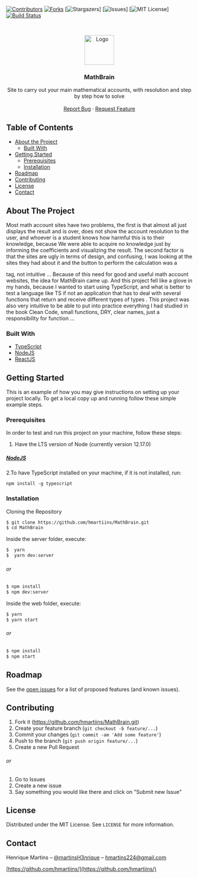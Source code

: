 [![Contributors][contributors-shield]][contributors-url]
[![Forks][forks-shield]][forks-url]
[![Stargazers][stars-shield]]
[![Issues][issues-shield]]
[![MIT License][license-shield]]
[![Build Status][travis-image]][travis-url]

<br />
<p align="center">
  <a href="https://github.com/othneildrew/Best-README-Template">
    <img src="images/logo.png" alt="Logo" width="80" height="80">
  </a>

  <h3 align="center">MathBrain</h3>

  <p align="center">
    Site to carry out your main mathematical accounts, with resolution and step by step how to solve
    <br />
    <br />
    <a href="https://github.com/hmartiins/MathBrain/issuess">Report Bug</a>
    ·
    <a href="https://github.com/hmartiins/MathBrain/issues">Request Feature</a>
  </p>
</p>

## Table of Contents

* [About the Project](#about-the-project)
  * [Built With](#built-with)
* [Getting Started](#getting-started)
  * [Prerequisites](#prerequisites)
  * [Installation](#installation)
* [Roadmap](#roadmap)
* [Contributing](#contributing)
* [License](#license)
* [Contact](#contact)

<!-- ABOUT THE PROJECT -->
## About The Project

<!-- [![Product Name Screen Shot][product-screenshot]](https://example.com) -->

Most math account sites have two problems, the first is that almost all just displays the result and is over, does not show the account resolution to the user, and whoever is a student knows how harmful this is to their knowledge, because We were able to acquire no knowledge just by informing the coefficients and visualizing the result. The second factor is that the sites are ugly in terms of design, and confusing, I was looking at the sites they had about it and the button to perform the calculation was a <p> </p> tag, not intuitive ...
Because of this need for good and useful math account websites, the idea for MathBrain came up. And this project fell like a glove in my hands, because I wanted to start using TypeScript, and what is better to test a language like TS if not an application that has to deal with several functions that return and receive different types of types .
This project was also very intuitive to be able to put into practice everything I had studied in the book Clean Code, small functions, DRY, clear names, just a responsibility for function ...



### Built With

* [TypeScript](https://www.typescriptlang.org/://jquery.com)
* [NodeJS](https://nodejs.org/en/)
* [ReactJS](https://reactjs.org/)

<!-- GETTING STARTED -->
## Getting Started

This is an example of how you may give instructions on setting up your project locally.
To get a local copy up and running follow these simple example steps.

### Prerequisites

In order to test and run this project on your machine, follow these steps:
1. Have the LTS version of Node (currently version 12.17.0)

##### [NodeJS](https://nodejs.org/en/)

2.To have TypeScript installed on your machine, if it is not installed, run:

```
npm install -g typescript
```
### Installation

Cloning the Repository

```sh
$ git clone https://github.com/hmartiins/MathBrain.git
$ cd MathBrain 
```

Inside the server folder, execute:

```sh
$  yarn 
$  yarn dev:server
```

###### or

```sh
$ npm install 
$ npm dev:server
```

Inside the web folder, execute:

```sh
$ yarn 
$ yarn start 
```

###### or

```sh
$ npm install 
$ npm start 
```
<!-- ROADMAP -->
## Roadmap

See the [open issues](https://github.com/hmartiins/MathBrain/issuess) for a list of proposed features (and known issues).

<!-- CONTRIBUTING -->
## Contributing

1. Fork it (<https://github.com/hmartiins/MathBrain.git>)
2. Create your feature branch (`git checkout -b feature/...`)
3. Commit your changes (`git commit -am 'Add some feature'`)
4. Push to the branch (`git push origin feature/...`)
5. Create a new Pull Request

###### or

1. Go to Issues
2. Create a new issue
3. Say something you would like there and click on "Submit new Issue"

<!-- LICENSE -->
## License

Distributed under the MIT License. See `LICENSE` for more information.

<!-- CONTACT -->
## Contact

Henrique Martins – [@martinsH3nrique](https://twitter.com/martinsH3nrique) – hmartins224@gmail.com

[https://github.com/hmartiins/](https://github.com/hmartiins/)

<!-- MARKDOWN LINKS & IMAGES -->
<!-- https://www.markdownguide.org/basic-syntax/#reference-style-links -->
[contributors-shield]: https://img.shields.io/github/contributors/hmartiins/MathBrain
[contributors-url]: https://img.shields.io/github/graphs/hmartiins/MathBrain
[forks-shield]: https://img.shields.io/github/forks/hmartiins/MathBrain
[forks-url]: https://github.com/othneildrew/Best-README-Template/network/members
[stars-shield]: https://img.shields.io/github/stars/hmartiins/MathBrain
[issues-shield]: https://img.shields.io/github/issues/hmartiins/MathBrain
[license-shield]: https://img.shields.io/github/license/hmartiins/MathBrain
[travis-image]: https://img.shields.io/travis/dbader/node-datadog-metrics/master.svg?style=flat-square
[travis-url]: https://travis-ci.org/dbader/node-datadog-metrics